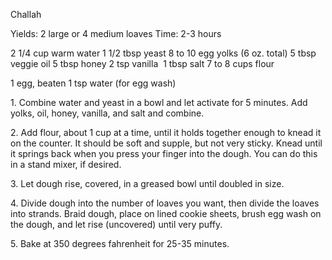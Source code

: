 
Challah

Yields: 2 large or 4 medium loaves
Time: 2-3 hours 

2 1/4 cup warm water
1 1/2 tbsp yeast
8 to 10 egg yolks (6 oz. total)
5 tbsp veggie oil
5 tbsp honey
2 tsp vanilla 
1 tbsp salt
7 to 8 cups flour

1 egg, beaten
1 tsp water (for egg wash)


1\. Combine water and yeast in a bowl and let activate for 5 minutes. Add yolks, oil, honey, vanilla, and salt and combine. 

2\. Add flour, about 1 cup at a time, until it holds together enough to knead it on the counter. It should be soft and supple, but not very sticky. Knead until it springs back when you press your finger into the dough. You can do this in a stand mixer, if desired. 

3\. Let dough rise, covered, in a greased bowl until doubled in size. 

4\. Divide dough into the number of loaves you want, then divide the loaves into strands. Braid dough, place on lined cookie sheets, brush egg wash on the dough, and let rise (uncovered) until very puffy. 

5\. Bake at 350 degrees fahrenheit for 25-35 minutes. 
